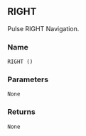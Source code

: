 ## RIGHT

Pulse RIGHT Navigation.


### Name

`RIGHT ()`


### Parameters

`None`


### Returns

`None`